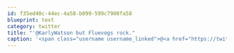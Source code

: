```yaml
---
id: f35ed40c-44ec-4a58-b099-599c7900fa58
blueprint: text
category: twitter
title: "'@KarlyWatson but Fluevogs rock."
caption: '<span class="username username_linked">@<a href="https://twitter.com/KarlyWatson" title="Karly Watson (she/her)">KarlyWatson</a></span> but Fluevogs rock.'
---
```

